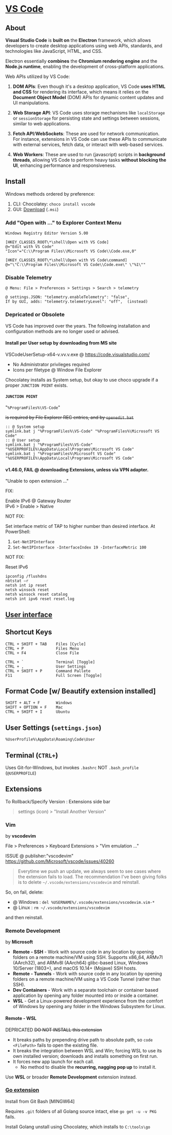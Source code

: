 # [VS Code](https://code.visualstudio.com/ "code.visualstudio.com")

## About

__Visual Studio Code__ is __built on__ the __Electron__ framework, which allows developers to create desktop applications using web APIs, standards, and technologies like JavaScript, HTML, and CSS. 

Electron essentially __combines__ the __Chromium rendering engine__ and the __Node.js runtime__, enabling the development of cross-platform applications. 

Web APIs utilized by VS Code:

1. **DOM APIs**: Even though it's a desktop application, VS Code __uses HTML and CSS__ for rendering its interface, which means it relies on the __Document Object Model__ (DOM) APIs for dynamic content updates and UI manipulations.

2. **Web Storage API**: VS Code uses storage mechanisms like `localStorage` or `sessionStorage` for persisting state and settings between sessions, similar to web applications.

3. **Fetch API**/**WebSockets**: These are used for network communication. For instance, extensions in VS Code can use these APIs to communicate with external services, fetch data, or interact with web-based services.

4. **Web Workers**: These are used to run (javascript) scripts in __background threads__, allowing VS Code to perform heavy tasks __without blocking the UI__, enhancing performance and responsiveness.

## Install

Windows methods ordered by preference:

1. CLI: Chocolatey: `choco install vscode`
1. GUI: [Download](https://code.visualstudio.com/) (`.msi`)

### Add "Open with ..." to __Explorer Context__ Menu 

```plaintext
Windows Registry Editor Version 5.00

[HKEY_CLASSES_ROOT\*\shell\Open with VS Code]
@="Edit with VS Code"
"Icon"="C:\\Program Files\\Microsoft VS Code\\Code.exe,0"

[HKEY_CLASSES_ROOT\*\shell\Open with VS Code\command]
@="\"C:\\Program Files\\Microsoft VS Code\\Code.exe\" \"%1\""
```

### Disable Telemetry 

    @ Menu: File > Preferences > Settings > Search > telemetry
    
    @ settings.JSON: "telemetry.enableTelemetry": "false",
    If by GUI, adds: "telemetry.telemetryLevel": "off",  (instead)

### __Depricated__ or Obsolete

VS Code has improved over the years. 
The following installation and configuration methods 
are no longer used or advised.

#### Install per User setup by downloading from MS site
    
VSCodeUserSetup-x64-v.vv.v.exe @ https://code.visualstudio.com/

- No Administrator privileges required
- Icons per filetype @ Window File Explorer

Chocolatey installs as System setup, 
but okay to use choco upgrade if 
a proper `JUNCTION POINT` exists.

#### `JUNCTION POINT` 

"`%ProgramFiles%\VS-Code`" 

~~is required by File Explorer REG entries, and by `openedit.bat`~~

```shell
:: @ System setup
symlink.bat j "%ProgramFiles%\VS-Code" "%ProgramFiles%\Microsoft VS Code" 
:: @ User setup
symlink.bat j "%ProgramFiles%\VS-Code" "%USERPROFILE%\AppData\Local\Programs\Microsoft VS Code" 
symlink.bat j "%ProgramFiles%\Microsoft VS Code" "%USERPROFILE%\AppData\Local\Programs\Microsoft VS Code"  
```

#### v1.46.0, FAIL @ downloading Extensions, unless via VPN adapter.

"Unable to open extension ..."

FIX: 

Enable IPv6 @ Gateway Router  
IPv6 > Enable > Native
        
NOT FIX:
    
Set interface metric of TAP to higher number than desired interface.
At PowerShell:

1. `Get-NetIPInterface`
2. `Set-NetIPInterface -InterfaceIndex 19 -InterfaceMetric 100` 

NOT FIX: 

Reset IPv6  

```shell
ipconfig /flushdns
nbtstat –r
netsh int ip reset
netsh winsock reset
netsh winsock reset catalog
netsh int ipv6 reset reset.log
```

## [User interface](https://code.visualstudio.com/docs/getstarted/userinterface)

## Shortcut Keys 

```plaintext
CTRL + SHIFT + TAB    Files [Cycle]
CTRL + P              Files Menu
CTRL + F4             Close File

CTRL + `              Terminal [Toggle]
CTRL + ,              User Settings
CTRL + SHIFT + P      Command Pallete
F11                   Full Screen [Toggle]
```

## Format Code [w/ Beautify extension installed]

```plaintext
SHIFT + ALT + F       Windows 
SHIFT + OPTION + F    Mac
CTRL + SHIFT + I      Ubuntu
```

## User Settings (`settings.json`)

`%UserProfile%\AppData\Roaming\Code\User`

## Terminal (`CTRL+`) 

Uses Git-for-Windows, but invokes `.bashrc` NOT `.bash_profile` (`@USERPROFILE`)

## Extensions 

To Rollback/Specify Version : Extensions side bar   
> settings (icon) > "Install Another Version"

### Vim 

by __vscodevim__

File > Preferences > Keyboard Extensions > "Vim emulation ..."

ISSUE @ publisher:"vscodevim"  https://github.com/Microsoft/vscode/issues/40260

>Everytime we push an update, we always seem to see cases where the extension fails to load. The recommendation I've been giving folks is to delete `~/.vscode/extensions/vscodevim` and reinstall.

So, on fail, delete:

- @ Windows : `del %USERNAME%/.vscode/extensions/vscodevim.vim-*`
- @ Linux : `rm ~/.vscode/extensions/vscodevim` 

and then reinstall.

### Remote Development 

by __Microsoft__

- __Remote - SSH__ - Work with source code in any location by opening folders on a remote machine/VM using SSH. Supports x86_64, ARMv7l (AArch32), and ARMv8l (AArch64) glibc-based Linux, Windows 10/Server (1803+), and macOS 10.14+ (Mojave) SSH hosts.
- __Remote - Tunnels__ - Work with source code in any location by opening folders on a remote machine/VM using a VS Code Tunnel (rather than SSH).
- __Dev Containers__ - Work with a separate toolchain or container based application by opening any folder mounted into or inside a container.
- __WSL__ - Get a Linux-powered development experience from the comfort of Windows by opening any folder in the Windows Subsystem for Linux.

#### Remote - WSL

DEPRICATED ~~DO NOT INSTALL this extension~~ 

- It breaks paths by prepending drive path to absolute path, 
    so `code <FilePath>` fails to open the existing file. 
- It breaks the integration between WSL and Win; 
    forcing WSL to use its own installed version;
    downloads and installs something on first run.
- It forces new app launch for each call.
    - No method to disable the __recurring, nagging pop up__ to install it.

Use __WSL__ or broader __Remote Development__ extension instead.

### [Go extension]([fails](https://github.com/golang/vscode-go/blob/master/docs/tools.md).) 

Install from Git Bash [MINGW64]

Requires `.git` folders of all Golang source intact, 
else `go get -u -v PKG` fails.

Install Golang unstall using Chocolatey,
which installs to `C:\tools\go`
